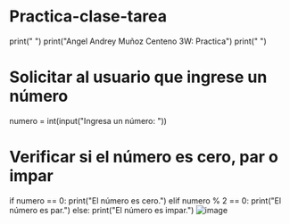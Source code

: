 # Practica-clase-tarea
print(" ")
print("Angel Andrey Muñoz Centeno 3W: Practica")
print(" ")
# Solicitar al usuario que ingrese un número
numero = int(input("Ingresa un número: "))

# Verificar si el número es cero, par o impar
if numero == 0:
    print("El número es cero.")
elif numero % 2 == 0:
    print("El número es par.")
else:
    print("El número es impar.")
    ![image](https://github.com/user-attachments/assets/00ed2ee6-c9b4-4727-b71b-2be39eafba6f)
